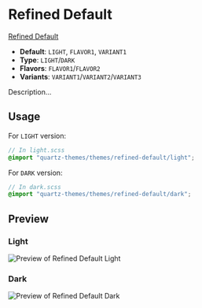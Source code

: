 # Refined Default

[Refined Default](https://github.com/faisaltamanojr)

- **Default**: `LIGHT`, `FLAVOR1`, `VARIANT1`
- **Type**: `LIGHT`/`DARK`
- **Flavors**: `FLAVOR1`/`FLAVOR2`
- **Variants**: `VARIANT1`/`VARIANT2`/`VARIANT3`

Description...

## Usage

For `LIGHT` version:

```scss
// In light.scss
@import "quartz-themes/themes/refined-default/light";
```

For `DARK` version:

```scss
// In dark.scss
@import "quartz-themes/themes/refined-default/dark";
```

## Preview

### Light

![Preview of Refined Default Light](preview-light.png)

### Dark

![Preview of Refined Default Dark](preview-dark.png)
